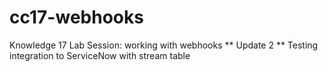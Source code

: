 # cc17-webhooks
Knowledge 17 Lab 
Session: working with webhooks
** Update 2 **
Testing integration to ServiceNow with stream table
